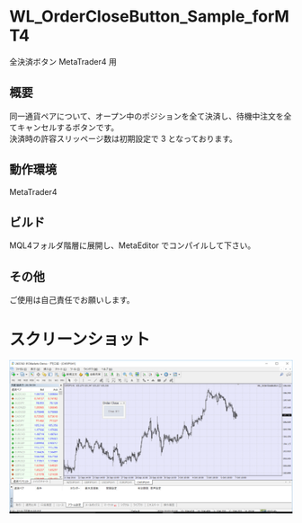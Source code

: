 ﻿# WL_OrderCloseButton_Sample_forMT4
全決済ボタン
MetaTrader4 用

## 概要
同一通貨ペアについて、オープン中のポジションを全て決済し、待機中注文を全てキャンセルするボタンです。  
決済時の許容スリッページ数は初期設定で 3 となっております。


## 動作環境
MetaTrader4 

## ビルド
MQL4フォルダ階層に展開し、MetaEditor でコンパイルして下さい。

## その他
ご使用は自己責任でお願いします。

# スクリーンショット
![screenshot](Screenshot.png) 